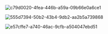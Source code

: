 ![c79d0020-4fea-446b-a59a-09b66e0a6ce1](https://github.com/user-attachments/assets/4a2ab59d-ab9a-4164-b497-0ca00c5484b7)

![555d7394-50b2-43b4-9db2-aa2b5a739868](https://github.com/user-attachments/assets/7a79db62-8814-4682-b69a-84e451c07782)

![e57cffe7-a740-46ac-9cfb-a504047ebd51](https://github.com/user-attachments/assets/653abc68-bf7c-4c1f-a40b-a485d3fc552b)

